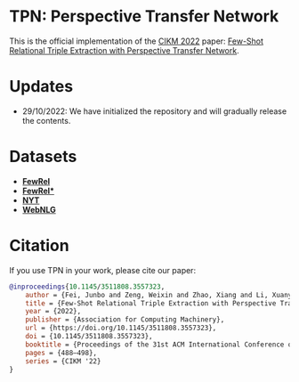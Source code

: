 # TPN: Perspective Transfer Network

This is the official implementation of the [CIKM 2022](https://www.cikm2022.org/) paper: [Few-Shot Relational Triple Extraction with Perspective Transfer Network](https://dl.acm.org/doi/10.1145/3511808.3557323).

# Updates
- 29/10/2022: We have initialized the repository and will gradually release the contents.

# Datasets
- **[FewRel](datasets/fewrel/)**
- **[FewRel*](datasets/fewrel_star/)**
- **[NYT](datasets/nyt10/)**
- **[WebNLG](datasets/webnlg/)**

# Citation
If you use TPN in your work, please cite our paper:
```bibtex
@inproceedings{10.1145/3511808.3557323,
    author = {Fei, Junbo and Zeng, Weixin and Zhao, Xiang and Li, Xuanyi and Xiao, Weidong},
    title = {Few-Shot Relational Triple Extraction with Perspective Transfer Network},
    year = {2022},
    publisher = {Association for Computing Machinery},
    url = {https://doi.org/10.1145/3511808.3557323},
    doi = {10.1145/3511808.3557323},
    booktitle = {Proceedings of the 31st ACM International Conference on Information &amp; Knowledge Management},
    pages = {488–498},
    series = {CIKM '22}
}
```
